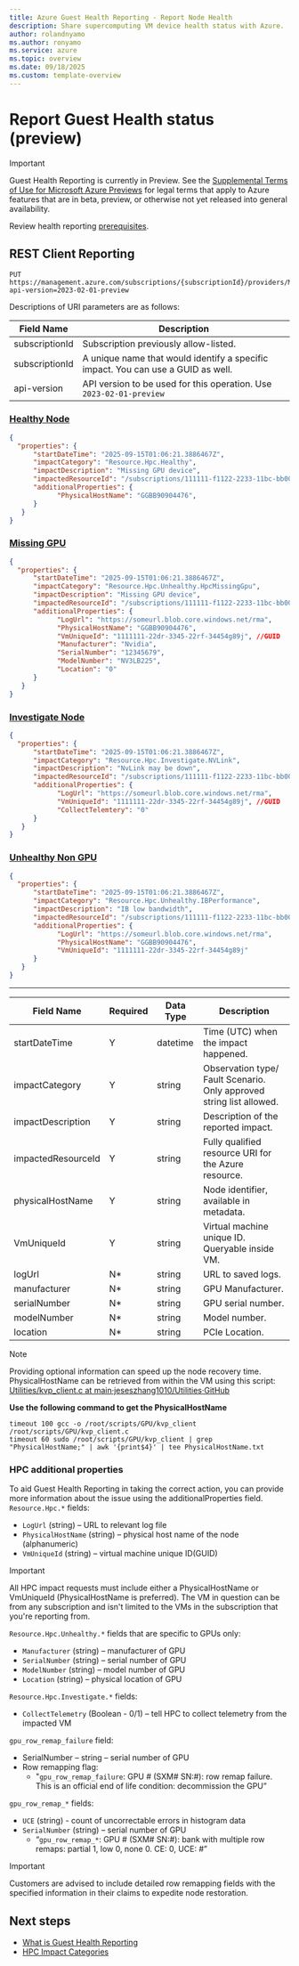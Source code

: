 ```yaml
---
title: Azure Guest Health Reporting - Report Node Health 
description: Share supercomputing VM device health status with Azure. 
author: rolandnyamo 
ms.author: ronyamo 
ms.service: azure 
ms.topic: overview 
ms.date: 09/18/2025 
ms.custom: template-overview 
---
```


# Report Guest Health status (preview)
> [!IMPORTANT]
> Guest Health Reporting is currently in Preview. See the [Supplemental Terms of Use for Microsoft Azure Previews](https://azure.microsoft.com/support/legal/preview-supplemental-terms/) for legal terms that apply to Azure features that are in beta, preview, or otherwise not yet released into general availability.

Review health reporting [prerequisites](guest-health-overview.md#onboarding-process).

## REST Client Reporting
```
PUT https://management.azure.com/subscriptions/{subscriptionId}/providers/Microsoft.Impact/workloadImpacts/{workloadImpactName}?api-version=2023-02-01-preview
```
Descriptions of URI parameters are as follows:

| **Field Name**       | **Description**       |
|---------------------|--------------------|
| subscriptionId  | Subscription previously allow-listed. |
| subscriptionId   | A unique name that would identify a specific impact. You can use a GUID as well.  |
| api-version   | API version to be used for this operation. Use `2023-02-01-preview`   |

### [Healthy Node](#tab/healthy/)

```json
{
  "properties": {
      "startDateTime": "2025-09-15T01:06:21.3886467Z",
      "impactCategory": "Resource.Hpc.Healthy",
      "impactDescription": "Missing GPU device",
      "impactedResourceId": "/subscriptions/111111-f1122-2233-11bc-bb00123/resourceGroups/<rg_name>/providers/Microsoft.Compute/virtualMachines/<vm_name>",
      "additionalProperties": {
            "PhysicalHostName": "GGBB90904476",
      }
   }
}

```

### [Missing GPU](#tab/missingGPU/)

```json
{
  "properties": {
      "startDateTime": "2025-09-15T01:06:21.3886467Z",
      "impactCategory": "Resource.Hpc.Unhealthy.HpcMissingGpu",
      "impactDescription": "Missing GPU device",
      "impactedResourceId": "/subscriptions/111111-f1122-2233-11bc-bb00123/resourceGroups/<rg_name>/providers/Microsoft.Compute/virtualMachines/<vm_name>",
      "additionalProperties": {
            "LogUrl": "https://someurl.blob.core.windows.net/rma",
            "PhysicalHostName": "GGBB90904476",
            "VmUniqueId": "1111111-22dr-3345-22rf-34454g89j", //GUID
            "Manufacturer": "Nvidia",
            "SerialNumber": "12345679",
            "ModelNumber": "NV3LB225",
            "Location": "0"
      }
   }
}

```

### [Investigate Node](#tab/investigate/)

```json
{
  "properties": {
      "startDateTime": "2025-09-15T01:06:21.3886467Z",
      "impactCategory": "Resource.Hpc.Investigate.NVLink",
      "impactDescription": "NvLink may be down",
      "impactedResourceId": "/subscriptions/111111-f1122-2233-11bc-bb00123/resourceGroups/<rg_name>/providers/Microsoft.Compute/virtualMachines/<vm_name>",
      "additionalProperties": {
            "LogUrl": "https://someurl.blob.core.windows.net/rma",
            "VmUniqueId": "1111111-22dr-3345-22rf-34454g89j", //GUID
            "CollectTelemtery": "0"
      }
   }
}

```

### [Unhealthy Non GPU](#tab/unhealthynongpu/)

```json
{
  "properties": {
      "startDateTime": "2025-09-15T01:06:21.3886467Z",
      "impactCategory": "Resource.Hpc.Unhealthy.IBPerformance",
      "impactDescription": "IB low bandwidth",
      "impactedResourceId": "/subscriptions/111111-f1122-2233-11bc-bb00123/resourceGroups/<rg_name>/providers/Microsoft.Compute/virtualMachines/<vm_name>",
      "additionalProperties": {
            "LogUrl": "https://someurl.blob.core.windows.net/rma",
            "PhysicalHostName": "GGBB90904476",
            "VmUniqueId": "1111111-22dr-3345-22rf-34454g89j"
      }
   }
}

```
---


| **Field Name**       | **Required** | **Data Type** | **Description**                                                                 |
|-----------------------|--------------|---------------|---------------------------------------------------------------------------------|
| startDateTime         | Y            | datetime      | Time (UTC) when the impact happened.                                           |
| impactCategory        | Y            | string        | Observation type/ Fault Scenario. Only approved string list allowed.           |
| impactDescription     | Y            | string        | Description of the reported impact.                                            |
| impactedResourceId    | Y            | string        | Fully qualified resource URI for the Azure resource.                             |
| physicalHostName      | Y            | string        | Node identifier, available in metadata.                                        |
| VmUniqueId            | Y            | string        | Virtual machine unique ID. Queryable inside VM.                                |
| logUrl                | N*           | string        | URL to saved logs.                                                             |
| manufacturer          | N*           | string        | GPU Manufacturer.                                                              |
| serialNumber          | N*           | string        | GPU serial number.                                                             |
| modelNumber           | N*           | string        | Model number.                                                                  |
| location              | N*           | string        | PCIe Location.                                                                 |

>[!NOTE]
> Providing optional information can speed up the node recovery time.
> PhysicalHostName can be retrieved from within the VM using this script: [Utilities/kvp_client.c at main·jeseszhang1010/Utilities·GitHub](https://github.com/jeseszhang1010/Utilities/blob/main/kvp_client.c)

**Use the following command to get the PhysicalHostName**
```shell
timeout 100 gcc -o /root/scripts/GPU/kvp_client /root/scripts/GPU/kvp_client.c
timeout 60 sudo /root/scripts/GPU/kvp_client | grep "PhysicalHostName;" | awk '{print$4}' | tee PhysicalHostName.txt
```

### HPC additional properties

To aid Guest Health Reporting in taking the correct action, you can provide more information about the issue using the additionalProperties field. <br>
`Resource.Hpc.*` fields:
* `LogUrl` (string) – URL to relevant log file
* `PhysicalHostName` (string) – physical host name of the node (alphanumeric)
* `VmUniqueId` (string) – virtual machine unique ID(GUID)

> [!IMPORTANT]
> All HPC impact requests must include either a PhysicalHostName or VmUniqueId (PhysicalHostName is preferred). The VM in question can be from any subscription and isn't limited to the VMs in the subscription that you're reporting from.

`Resource.Hpc.Unhealthy.*` fields that are specific to GPUs only:
* `Manufacturer` (string) – manufacturer of GPU
* `SerialNumber` (string) – serial number of GPU
* `ModelNumber` (string) – model number of GPU
* `Location` (string) – physical location of GPU

`Resource.Hpc.Investigate.*` fields:
* `CollectTelemetry` (Boolean - 0/1) – tell HPC to collect telemetry from the impacted VM

`gpu_row_remap_failure` field:
* SerialNumber – string – serial number of GPU
* Row remapping flag:
    * "`gpu_row_remap_failure`: GPU # (SXM# SN:#): row remap failure. This is an official end of life condition: decommission the GPU”

`gpu_row_remap_*` fields:
* `UCE` (string) - count of uncorrectable errors in histogram data
* `SerialNumber` (string) – serial number of GPU
    * “`gpu_row_remap_*`: GPU # (SXM# SN:#): bank with multiple row remaps: partial 1, low 0, none 0. CE: 0, UCE: #”

> [!IMPORTANT]
> Customers are advised to include detailed row remapping fields with the specified information in their claims to expedite node restoration.


## Next steps
* [What is Guest Health Reporting](guest-health-overview.md)
* [HPC Impact Categories](guest-health-impact-categories.md)
